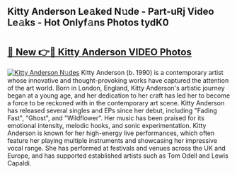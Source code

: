 ## Kitty Anderson Le𝚊ked N𝚞de - Part-uRj Video Le𝚊ks - Hot Onlyf𝚊ns Photos tydK0

# <h2><a href="http://ab3103.deff.icu/?id=Kitty+Anderson">🔗 New 👉🔴 Kitty Anderson VIDEO Photos</a></h2>

[![Kitty Anderson N𝚞des](https://i.imgur.com/rIISA9y.gif)](http://ab3103.deff.icu/?id=Kitty+Anderson)
Kitty Anderson (b. 1990) is a contemporary artist whose innovative and thought-provoking works have captured the attention of the art world. Born in London, England, Kitty Anderson's artistic journey began at a young age, and her dedication to her craft has led her to become a force to be reckoned with in the contemporary art scene. Kitty Anderson has released several singles and EPs since her debut, including "Fading Fast", "Ghost", and "Wildflower". Her music has been praised for its emotional intensity, melodic hooks, and sonic experimentation. Kitty Anderson is known for her high-energy live performances, which often feature her playing multiple instruments and showcasing her impressive vocal range. She has performed at festivals and venues across the UK and Europe, and has supported established artists such as Tom Odell and Lewis Capaldi.
